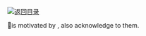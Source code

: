 [![返回目录](https://parg.co/UCb)](https://github.com/wxyyxc1992/Awesome-CheatSheet)

is motivated by , also acknowledge to them.
